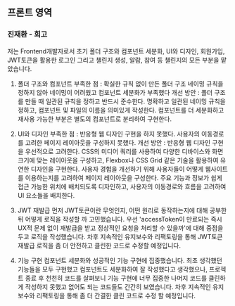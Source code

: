 ## 프론트 영역
### 진재환 - 회고
저는 Frontend개발자로서 초기 폴더 구조와 컴포넌트 세분화, UI와 디자인, 회원가입, JWT토큰을 활용한 로그인 그리고 챌린지 생성, 알람, 참여 등 챌린지의 모든 부분을 맡았습니다.

1. 폴더 구조와 컴포넌트
부족한 점 :
확실한 규칙 없이 만든 폴더 구조
네이밍 규칙을 정하지 않아 네이밍이 어려웠고 컴포넌트 세분화가 부족했다
개선 방안 :
폴더 구조를 만들 때 일관된 규칙을 정하고 반드시 준수한다.
명확하고 일관된 네이밍 규칙을 정하고, 컴포넌트 및 파일의 이름을 의미있게 작성한다.
컴포넌트를 더 세분화하고 재사용 가능한 부분은 별도의 컴포넌트로 분리하여 구현한다.
2. UI와 디자인
부족한 점 :
반응형 웹 디자인 구현을 하지 못했다.
사용자의 이동경로를 고려한 페이지 레이아웃을 구성하지 못했다.
개선 방안 :
반응형 웹 디자인 구현을 우선적으로 고려한다. CSS의 미디어 쿼리를 사용하여 다양한 디바이스와 화면 크기에 맞는 레이아웃을 구성하고, Flexbox나 CSS Grid 같은 기술을 활용하여 유연한 디자인을 구현한다.
사용자 경험을 개선하기 위해 사용자들이 어떻게 웹사이트를 이용하는지를 고려하여 페이지 레이아웃을 구성한다. 주요 기능과 정보가 쉽게 접근 가능한 위치에 배치되도록 디자인하고, 사용자의 이동경로와 흐름을 고려하여 UI 요소들을 배치한다.
3. JWT 재발급
먼저 JWT토큰이란 무엇인지, 어떤 원리로 동작하는지에 대해 공부한 뒤 어떻게 로직을 작성할 까 고민했습니다. 우선 'accessToken이 만료되는 즉시 UX적 문제 없이 재발급을 받고 정상적인 요청을 처리할 수 있을까'에 대해 중점을 두고 로직을 작성했습니다. 차후 지속적인 유지보수와 리팩토링을 통해 JWT토큰 재발급 로직을 좀 더 안전하고 클린한 코드로 수정할 예정입니다.

4. 기능 구현
컴포넌트 세분화와 성공적인 기능 구현에 집중했습니다. 최초 생각했던 기능들을 모두 구현했고 컴포넌트도 세분화하여 잘 작성했다고 생각했으나, 프로젝트 종료 후 천천히 코드를 살펴보니 기능 구현에 너무 집중한 나머지 코드를 클린하게 작성하지 못했고 없어도 되는 코드들도 간간히 보였습니다. 차후 지속적인 유지보수와 리팩토링을 통해 좀 더 간결한 클린 코드로 수정 할 예정입니다.
